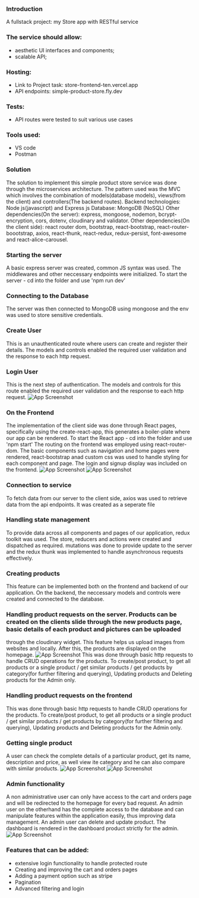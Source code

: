 ### Introduction
A fullstack project: my Store app with RESTful service 
### The service should allow:
- aesthetic UI interfaces and components;
- scalable API;
### Hosting:
- Link to Project task: store-frontend-ten.vercel.app
- API endpoints: simple-product-store.fly.dev
### Tests:
- API routes were tested to suit various use cases
### Tools used:
- VS code
- Postman
### Solution
The solution to implement this simple product store service was done through the microservices architecture. The pattern used was the MVC which involves the combination of models(database models), views(from the client)
and controllers(The backend routes).
Backend technologies: Node js(javascript) and Express js
Database: MongoDB (NoSQL)
Other dependencies(On the server): express, mongoose, nodemon, bcrypt-encryption, cors, dotenv, cloudinary and validator. 
Other dependencies(On the client side): react router dom, bootstrap, react-bootstrap, react-router-boootstrap, axios, react-thunk, react-redux, 
redux-persist, font-awesome and react-alice-carousel.
### Starting the server
A basic express server was created, common JS syntax was used. The middlewares and other neccessary endpoints were initialized. 
To start the server - cd into the folder and use 'npm run dev'
### Connecting to the Database
The server was then connected to MongoDB using mongoose and the env was used to store sensitive credentials. 
### Create User
This is an unauthenticated route where users can create and register their details. The models and controls enabled the required user validation and the response to 
each http request.
### Login User
This is the next step of authentication. The models and controls for this route enabled the required user validation and the response to each http request.
![App Screenshot](images/1.png)
### On the Frontend
The implementation of the client side was done through React pages, specifically using the create-react-app, this generates a boiler-plate where our app can be rendered.
To start the React app - cd into the folder and use 'npm start'
The routing on the frontend was employed using react-router-dom. The basic components such as navigation and home pages were rendered, react-bootstrap anad custom css was
used to handle styling for each component and page. The login and signup display was included on the frontend.
![App Screenshot](images/5.png)
![App Screenshot](images/6.png)
### Connection to service
To fetch data from our server to the client side, axios was used to retrieve data from the api endpoints. It was created as a seperate file
### Handling state management 
To provide data across all components and pages of our application, redux toolkit was used. The store, reducers and actions were created and dispatched as required. mutations 
was done to provide update to the server and the redux thunk was implemented to handle asynchronous requests effectively.
### Creating products
This feature can be implemented both on the frontend and backend of our application. On the backend, the neccessary models and controls were created and connected to the database.
### Handling product requests on the server. Products can be created on the clients slide through the new products page, basic details of each product and pictures can be uploaded
through the cloudinary widget. This feature helps us upload images from websites and locally. After this, the products are displayed on the homepage.
![App Screenshot](images/4.png)
This was done through basic http requests to handle CRUD operations for the products. To create/post product, to get all products or a single product / get similar products / get 
products by category(for further filtering and querying), Updating products and Deleting products for the Admin only.
### Handling product requests on the frontend
This was done through basic http requests to handle CRUD operations for the products. To create/post product, to get all products or a single product / get similar products / get 
products by category(for further filtering and querying), Updating products and Deleting products for the Admin only.
### Getting single product
A user can check the complete details of a particular product, get its name, description and price, as well view ite category and he can also compare with similar products.
![App Screenshot](images/7.png)
![App Screenshot](images/3.png)
### Admin functionality
A non administrative user can only have access to the cart and orders page and will be redirected to the homepage for every bad request. An admin user on the otherhand has 
the complete access to the database and can manipulate features within the application easily, thus improving data management. An admin user can delete and update product. The dashboard
is rendered in the dashboard product strictly for the admin.
![App Screenshot](images/2.png)
### Features that can be added:
- extensive login functionality to handle protected route
- Creating and improving the cart and orders pages
- Adding a payment option such as stripe
- Pagination
- Advanced filtering and login
